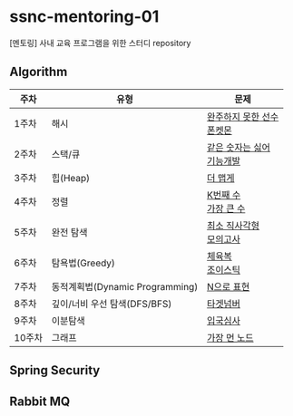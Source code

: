 # ssnc-mentoring-01
[멘토링] 사내 교육 프로그램을 위한 스터디 repository

## Algorithm
|주차|유형|문제|
|---|---|---|
|1주차|해시|[완주하지 못한 선수](https://school.programmers.co.kr/learn/courses/30/lessons/42576)<br>[폰켓몬](https://school.programmers.co.kr/learn/courses/30/lessons/1845)|
|2주차|스택/큐|[같은 숫자는 싫어](https://school.programmers.co.kr/learn/courses/30/lessons/12906)<br>[기능개발](https://school.programmers.co.kr/learn/courses/30/lessons/42586)|
|3주차|힙(Heap)|[더 맵게](https://school.programmers.co.kr/learn/courses/30/lessons/42626)|
|4주차|정렬|[K번째 수](https://school.programmers.co.kr/learn/courses/30/lessons/42748)<br>[가장 큰 수](https://school.programmers.co.kr/learn/courses/30/lessons/42746)|
|5주차|완전 탐색|[최소 직사각형](https://school.programmers.co.kr/learn/courses/30/lessons/86491)<br>[모의고사](https://school.programmers.co.kr/learn/courses/30/lessons/42840)|
|6주차|탐욕법(Greedy)|[체육복](https://school.programmers.co.kr/learn/courses/30/lessons/42862)<br>[조이스틱](https://school.programmers.co.kr/learn/courses/30/lessons/42860)|
|7주차|동적계획법(Dynamic Programming)|[N으로 표현](https://school.programmers.co.kr/learn/courses/30/lessons/42895)|
|8주차|깊이/너비 우선 탐색(DFS/BFS)|[타겟넘버](https://school.programmers.co.kr/learn/courses/30/lessons/43165)|
|9주차|이분탐색|[입국심사](https://school.programmers.co.kr/learn/courses/30/lessons/43238)|
|10주차|그래프|[가장 먼 노드](https://school.programmers.co.kr/learn/courses/30/lessons/49189)|

## Spring Security

## Rabbit MQ

